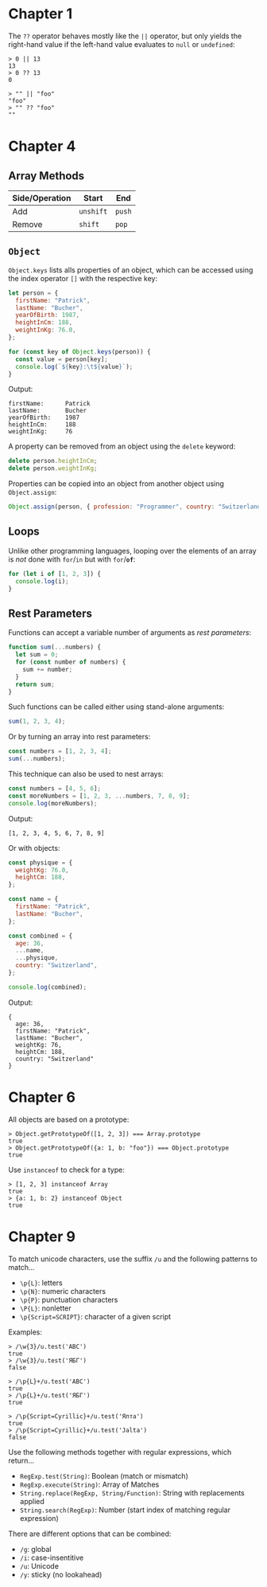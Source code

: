# Chapter 1

The `??` operator behaves mostly like the `||` operator, but only yields the
right-hand value if the left-hand value evaluates to `null` or `undefined`:

    > 0 || 13
    13
    > 0 ?? 13
    0

    > "" || "foo"
    "foo"
    > "" ?? "foo"
    ""

# Chapter 4

## Array Methods

| Side/Operation | Start     | End    |
|----------------|-----------|--------|
| Add            | `unshift` | `push` |
| Remove         | `shift`   | `pop`  |

## `Object`

`Object.keys` lists alls properties of an object, which can be accessed using
the index operator `[]` with the respective key:

```javascript
let person = {
  firstName: "Patrick",
  lastName: "Bucher",
  yearOfBirth: 1987,
  heightInCm: 188,
  weightInKg: 76.0,
};

for (const key of Object.keys(person)) {
  const value = person[key];
  console.log(`${key}:\t${value}`);
}
```

Output:

    firstName:	    Patrick
    lastName:	    Bucher
    yearOfBirth:	1987
    heightInCm:	    188
    weightInKg:	    76

A property can be removed from an object using the `delete` keyword:

```javascript
delete person.heightInCm;
delete person.weightInKg;
```

Properties can be copied into an object from another object using
`Object.assign`:

```javascript
Object.assign(person, { profession: "Programmer", country: "Switzerland" });
```

## Loops

Unlike other programming languages, looping over the elements of an array is
_not_ done with `for`/`in` but with `for`/**`of`**:

```javascript
for (let i of [1, 2, 3]) {
  console.log(i);
}
```

## Rest Parameters

Functions can accept a variable number of arguments as _rest parameters_:

```javascript
function sum(...numbers) {
  let sum = 0;
  for (const number of numbers) {
    sum += number;
  }
  return sum;
}
```

Such functions can be called either using stand-alone arguments:

```javascript
sum(1, 2, 3, 4);
```

Or by turning an array into rest parameters:

```javascript
const numbers = [1, 2, 3, 4];
sum(...numbers);
```

This technique can also be used to nest arrays:

```javascript
const numbers = [4, 5, 6];
const moreNumbers = [1, 2, 3, ...numbers, 7, 8, 9];
console.log(moreNumbers);
```

Output:

    [1, 2, 3, 4, 5, 6, 7, 8, 9]

Or with objects:

```javascript
const physique = {
  weightKg: 76.0,
  heightCm: 188,
};

const name = {
  firstName: "Patrick",
  lastName: "Bucher",
};

const combined = {
  age: 36,
  ...name,
  ...physique,
  country: "Switzerland",
};

console.log(combined);
```

Output:

    {
      age: 36,
      firstName: "Patrick",
      lastName: "Bucher",
      weightKg: 76,
      heightCm: 188,
      country: "Switzerland"
    }

# Chapter 6

All objects are based on a prototype:

    > Object.getPrototypeOf([1, 2, 3]) === Array.prototype
    true
    > Object.getPrototypeOf({a: 1, b: "foo"}) === Object.prototype
    true

Use `instanceof` to check for a type:

    > [1, 2, 3] instanceof Array
    true
    > {a: 1, b: 2} instanceof Object
    true

# Chapter 9

To match unicode characters, use the suffix `/u` and the following patterns to
match…

- `\p{L}`: letters
- `\p{N}`: numeric characters
- `\p{P}`: punctuation characters
- `\P{L}`: nonletter
- `\p{Script=SCRIPT}`: character of a given script

Examples:

    > /\w{3}/u.test('ABC')
    true
    > /\w{3}/u.test('ЯБГ')
    false

    > /\p{L}+/u.test('ABC')
    true
    > /\p{L}+/u.test('ЯБГ')
    true

    > /\p{Script=Cyrillic}+/u.test('Ялта')
    true
    > /\p{Script=Cyrillic}+/u.test('Jalta')
    false

Use the following methods together with regular expressions, which return…

- `RegExp.test(String)`: Boolean (match or mismatch)
- `RegExp.execute(String)`: Array of Matches
- `String.replace(RegExp, String/Function)`: String with replacements applied
- `String.search(RegExp)`: Number (start index of matching regular expression)

There are different options that can be combined:

- `/g`: global
- `/i`: case-insentitive
- `/u`: Unicode
- `/y`: sticky (no lookahead)
